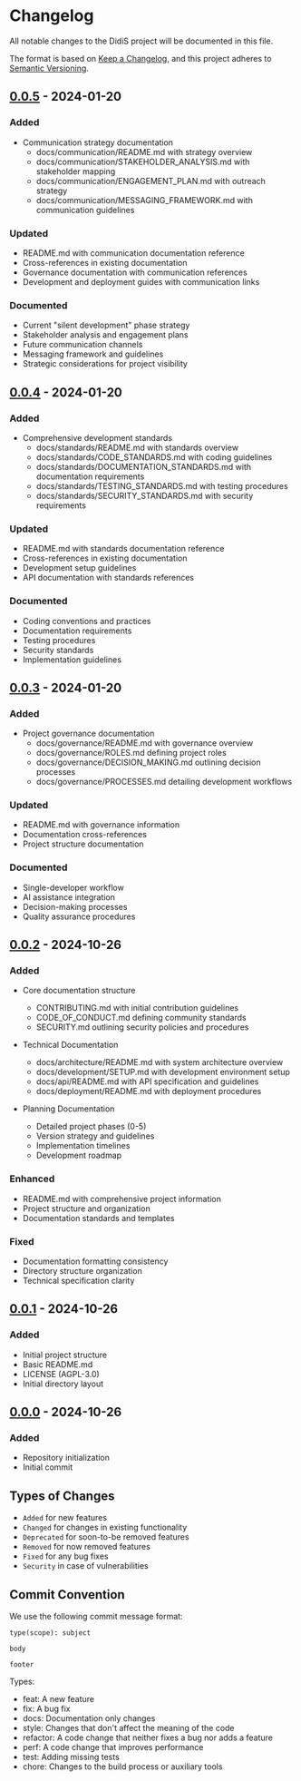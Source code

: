 # Changelog
All notable changes to the DidiS project will be documented in this file.

The format is based on [Keep a Changelog](https://keepachangelog.com/en/1.0.0/),
and this project adheres to [Semantic Versioning](https://semver.org/spec/v2.0.0.html).

## [0.0.5] - 2024-01-20
### Added
- Communication strategy documentation
  - docs/communication/README.md with strategy overview
  - docs/communication/STAKEHOLDER_ANALYSIS.md with stakeholder mapping
  - docs/communication/ENGAGEMENT_PLAN.md with outreach strategy
  - docs/communication/MESSAGING_FRAMEWORK.md with communication guidelines

### Updated
- README.md with communication documentation reference
- Cross-references in existing documentation
- Governance documentation with communication references
- Development and deployment guides with communication links

### Documented
- Current "silent development" phase strategy
- Stakeholder analysis and engagement plans
- Future communication channels
- Messaging framework and guidelines
- Strategic considerations for project visibility

[0.0.5]: https://github.com/BjornKennethHolmstrom/DidiS/compare/v0.0.4...v0.0.5

## [0.0.4] - 2024-01-20
### Added
- Comprehensive development standards
  - docs/standards/README.md with standards overview
  - docs/standards/CODE_STANDARDS.md with coding guidelines
  - docs/standards/DOCUMENTATION_STANDARDS.md with documentation requirements
  - docs/standards/TESTING_STANDARDS.md with testing procedures
  - docs/standards/SECURITY_STANDARDS.md with security requirements

[0.0.4]: https://github.com/BjornKennethHolmstrom/DidiS/compare/v0.0.3...v0.0.4

### Updated
- README.md with standards documentation reference
- Cross-references in existing documentation
- Development setup guidelines
- API documentation with standards references

### Documented
- Coding conventions and practices
- Documentation requirements
- Testing procedures
- Security standards
- Implementation guidelines

## [0.0.3] - 2024-01-20
### Added
- Project governance documentation
  - docs/governance/README.md with governance overview
  - docs/governance/ROLES.md defining project roles
  - docs/governance/DECISION_MAKING.md outlining decision processes
  - docs/governance/PROCESSES.md detailing development workflows

### Updated
- README.md with governance information
- Documentation cross-references
- Project structure documentation

### Documented
- Single-developer workflow
- AI assistance integration
- Decision-making processes
- Quality assurance procedures

[0.0.3]: https://github.com/BjornKennethHolmstrom/DidiS/compare/v0.0.2...v0.0.3

## [0.0.2] - 2024-10-26
### Added
- Core documentation structure
  - CONTRIBUTING.md with initial contribution guidelines
  - CODE_OF_CONDUCT.md defining community standards
  - SECURITY.md outlining security policies and procedures
  
- Technical Documentation
  - docs/architecture/README.md with system architecture overview
  - docs/development/SETUP.md with development environment setup
  - docs/api/README.md with API specification and guidelines
  - docs/deployment/README.md with deployment procedures
  
- Planning Documentation
  - Detailed project phases (0-5)
  - Version strategy and guidelines
  - Implementation timelines
  - Development roadmap

### Enhanced
- README.md with comprehensive project information
- Project structure and organization
- Documentation standards and templates

### Fixed
- Documentation formatting consistency
- Directory structure organization
- Technical specification clarity

## [0.0.1] - 2024-10-26
### Added
- Initial project structure
- Basic README.md
- LICENSE (AGPL-3.0)
- Initial directory layout

## [0.0.0] - 2024-10-26
### Added
- Repository initialization
- Initial commit

## Types of Changes
- `Added` for new features
- `Changed` for changes in existing functionality
- `Deprecated` for soon-to-be removed features
- `Removed` for now removed features
- `Fixed` for any bug fixes
- `Security` in case of vulnerabilities

## Commit Convention
We use the following commit message format:
```
type(scope): subject

body

footer
```

Types:
- feat: A new feature
- fix: A bug fix
- docs: Documentation only changes
- style: Changes that don't affect the meaning of the code
- refactor: A code change that neither fixes a bug nor adds a feature
- perf: A code change that improves performance
- test: Adding missing tests
- chore: Changes to the build process or auxiliary tools

[0.0.2]: https://github.com/BjornKennethHolmstrom/DidiS/compare/v0.0.1...v0.0.2
[0.0.1]: https://github.com/BjornKennethHolmstrom/DidiS/compare/v0.0.0...v0.0.1
[0.0.0]: https://github.com/BjornKennethHolmstrom/DidiS/releases/tag/v0.0.0
